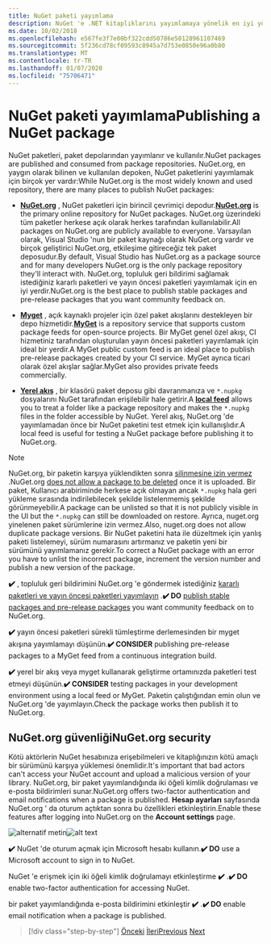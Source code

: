 ```yaml
---
title: NuGet paketi yayımlama
description: NuGet 'e .NET kitaplıklarını yayımlamaya yönelik en iyi yöntem önerileri.
ms.date: 10/02/2018
ms.openlocfilehash: e567fe3f7e00bf322cdd50786e50128961107469
ms.sourcegitcommit: 5f236cd78cf09593c8945a7d753e0850e96a0b80
ms.translationtype: MT
ms.contentlocale: tr-TR
ms.lasthandoff: 01/07/2020
ms.locfileid: "75706471"
---
```

# <a name="publishing-a-nuget-package"></a><span data-ttu-id="00cdd-103">NuGet paketi yayımlama</span><span class="sxs-lookup"><span data-stu-id="00cdd-103">Publishing a NuGet package</span></span>

<span data-ttu-id="00cdd-104">NuGet paketleri, paket depolarından yayımlanır ve kullanılır.</span><span class="sxs-lookup"><span data-stu-id="00cdd-104">NuGet packages are published and consumed from package repositories.</span></span> <span data-ttu-id="00cdd-105">NuGet.org, en yaygın olarak bilinen ve kullanılan depoken, NuGet paketlerini yayımlamak için birçok yer vardır:</span><span class="sxs-lookup"><span data-stu-id="00cdd-105">While NuGet.org is the most widely known and used repository, there are many places to publish NuGet packages:</span></span>

* <span data-ttu-id="00cdd-106">**[NuGet.org](https://www.nuget.org/)** , NuGet paketleri için birincil çevrimiçi depodur.</span><span class="sxs-lookup"><span data-stu-id="00cdd-106">**[NuGet.org](https://www.nuget.org/)** is the primary online repository for NuGet packages.</span></span> <span data-ttu-id="00cdd-107">NuGet.org üzerindeki tüm paketler herkese açık olarak herkes tarafından kullanılabilir.</span><span class="sxs-lookup"><span data-stu-id="00cdd-107">All packages on NuGet.org are publicly available to everyone.</span></span> <span data-ttu-id="00cdd-108">Varsayılan olarak, Visual Studio 'nun bir paket kaynağı olarak NuGet.org vardır ve birçok geliştirici NuGet.org, etkileşime gitireceğiz tek paket deposudur.</span><span class="sxs-lookup"><span data-stu-id="00cdd-108">By default, Visual Studio has NuGet.org as a package source and for many developers NuGet.org is the only package repository they'll interact with.</span></span> <span data-ttu-id="00cdd-109">NuGet.org, topluluk geri bildirimi sağlamak istediğiniz kararlı paketleri ve yayın öncesi paketleri yayımlamak için en iyi yerdir.</span><span class="sxs-lookup"><span data-stu-id="00cdd-109">NuGet.org is the best place to publish stable packages and pre-release packages that you want community feedback on.</span></span>

* <span data-ttu-id="00cdd-110">**[Myget](https://myget.org/)** , açık kaynaklı projeler için özel paket akışlarını destekleyen bir depo hizmetidir.</span><span class="sxs-lookup"><span data-stu-id="00cdd-110">**[MyGet](https://myget.org/)** is a repository service that supports custom package feeds for open-source projects.</span></span> <span data-ttu-id="00cdd-111">Bir MyGet genel özel akışı, CI hizmetiniz tarafından oluşturulan yayın öncesi paketleri yayımlamak için ideal bir yerdir.</span><span class="sxs-lookup"><span data-stu-id="00cdd-111">A MyGet public custom feed is an ideal place to publish pre-release packages created by your CI service.</span></span> <span data-ttu-id="00cdd-112">MyGet ayrıca ticari olarak özel akışlar sağlar.</span><span class="sxs-lookup"><span data-stu-id="00cdd-112">MyGet also provides private feeds commercially.</span></span>

* <span data-ttu-id="00cdd-113">**[Yerel akış](/nuget/hosting-packages/local-feeds)** , bir klasörü paket deposu gibi davranmanıza ve `*.nupkg` dosyalarını NuGet tarafından erişilebilir hale getirir.</span><span class="sxs-lookup"><span data-stu-id="00cdd-113">A **[local feed](/nuget/hosting-packages/local-feeds)** allows you to treat a folder like a package repository and makes the `*.nupkg` files in the folder accessible by NuGet.</span></span> <span data-ttu-id="00cdd-114">Yerel akış, NuGet.org 'de yayımlamadan önce bir NuGet paketini test etmek için kullanışlıdır.</span><span class="sxs-lookup"><span data-stu-id="00cdd-114">A local feed is useful for testing a NuGet package before publishing it to NuGet.org.</span></span>

> [!NOTE]
> <span data-ttu-id="00cdd-115">NuGet.org, bir paketin karşıya yüklendikten sonra [silinmesine izin vermez](/nuget/policies/deleting-packages) .</span><span class="sxs-lookup"><span data-stu-id="00cdd-115">NuGet.org [does not allow a package to be deleted](/nuget/policies/deleting-packages) once it is uploaded.</span></span> <span data-ttu-id="00cdd-116">Bir paket, Kullanıcı arabiriminde herkese açık olmayan ancak `*.nupkg` hala geri yükleme sırasında indirilebilecek şekilde listelenmemiş şekilde görünmeyebilir.</span><span class="sxs-lookup"><span data-stu-id="00cdd-116">A package can be unlisted so that it is not publicly visible in the UI but the `*.nupkg` can still be downloaded on restore.</span></span> <span data-ttu-id="00cdd-117">Ayrıca, nuget.org yinelenen paket sürümlerine izin vermez.</span><span class="sxs-lookup"><span data-stu-id="00cdd-117">Also, nuget.org does not allow duplicate package versions.</span></span> <span data-ttu-id="00cdd-118">Bir NuGet paketini hata ile düzeltmek için yanlış paketi listelemeyi, sürüm numarasını artırmanız ve paketin yeni bir sürümünü yayımlamanız gerekir.</span><span class="sxs-lookup"><span data-stu-id="00cdd-118">To correct a NuGet package with an error you have to unlist the incorrect package, increment the version number and publish a new version of the package.</span></span>

<span data-ttu-id="00cdd-119">**✔️** , topluluk geri bildirimini NuGet.org 'e göndermek istediğiniz [kararlı paketleri ve yayın öncesi paketleri yayımlayın](/nuget/create-packages/publish-a-package) .</span><span class="sxs-lookup"><span data-stu-id="00cdd-119">**✔️ DO** [publish stable packages and pre-release packages](/nuget/create-packages/publish-a-package) you want community feedback on to NuGet.org.</span></span>

<span data-ttu-id="00cdd-120">**✔️** yayın öncesi paketleri sürekli tümleştirme derlemesinden bir myget akışına yayımlamayı düşünün.</span><span class="sxs-lookup"><span data-stu-id="00cdd-120">**✔️ CONSIDER** publishing pre-release packages to a MyGet feed from a continuous integration build.</span></span>

<span data-ttu-id="00cdd-121">**✔️** yerel bir akış veya myget kullanarak geliştirme ortamınızda paketleri test etmeyi düşünün.</span><span class="sxs-lookup"><span data-stu-id="00cdd-121">**✔️ CONSIDER** testing packages in your development environment using a local feed or MyGet.</span></span> <span data-ttu-id="00cdd-122">Paketin çalıştığından emin olun ve NuGet.org 'de yayımlayın.</span><span class="sxs-lookup"><span data-stu-id="00cdd-122">Check the package works then publish it to NuGet.org.</span></span>

## <a name="nugetorg-security"></a><span data-ttu-id="00cdd-123">NuGet.org güvenliği</span><span class="sxs-lookup"><span data-stu-id="00cdd-123">NuGet.org security</span></span>

<span data-ttu-id="00cdd-124">Kötü aktörlerin NuGet hesabınıza erişebilmeleri ve kitaplığınızın kötü amaçlı bir sürümünü karşıya yüklemesi önemlidir.</span><span class="sxs-lookup"><span data-stu-id="00cdd-124">It's important that bad actors can't access your NuGet account and upload a malicious version of your library.</span></span> <span data-ttu-id="00cdd-125">NuGet.org, bir paket yayımlandığında iki öğeli kimlik doğrulaması ve e-posta bildirimleri sunar.</span><span class="sxs-lookup"><span data-stu-id="00cdd-125">NuGet.org offers two-factor authentication and email notifications when a package is published.</span></span> <span data-ttu-id="00cdd-126">**Hesap ayarları** sayfasında NuGet.org ' da oturum açtıktan sonra bu özellikleri etkinleştirin.</span><span class="sxs-lookup"><span data-stu-id="00cdd-126">Enable these features after logging into NuGet.org on the **Account settings** page.</span></span>

<span data-ttu-id="00cdd-127">![alternatif metin](./media/publish-nuget-package/nuget-2fa.png "NuGet hesap güvenliği")</span><span class="sxs-lookup"><span data-stu-id="00cdd-127">![alt text](./media/publish-nuget-package/nuget-2fa.png "NuGet Account Security")</span></span>

<span data-ttu-id="00cdd-128">**✔️** NuGet 'de oturum açmak için Microsoft hesabı kullanın.</span><span class="sxs-lookup"><span data-stu-id="00cdd-128">**✔️ DO** use a Microsoft account to sign in to NuGet.</span></span>

<span data-ttu-id="00cdd-129">NuGet 'e erişmek için iki öğeli kimlik doğrulamayı etkinleştirme **✔️** .</span><span class="sxs-lookup"><span data-stu-id="00cdd-129">**✔️ DO** enable two-factor authentication for accessing NuGet.</span></span>

<span data-ttu-id="00cdd-130">bir paket yayımlandığında e-posta bildirimini etkinleştir **✔️** .</span><span class="sxs-lookup"><span data-stu-id="00cdd-130">**✔️ DO** enable email notification when a package is published.</span></span>

>[!div class="step-by-step"]
><span data-ttu-id="00cdd-131">[Önceki](sourcelink.md)
>[İleri](versioning.md)</span><span class="sxs-lookup"><span data-stu-id="00cdd-131">[Previous](sourcelink.md)
[Next](versioning.md)</span></span>
